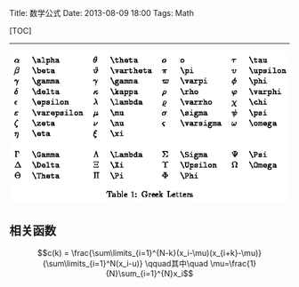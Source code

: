 Title: 数学公式
Date: 2013-08-09 18:00
Tags: Math

[TOC]

* * *

![aTeX Math Symbols](latex.gif)

## 相关函数

$$c(k) = \frac{\sum\limits_{i=1}^{N-k}(x_i-\mu)(x_{i+k}-\mu)}{\sum\limits_{i=1}^N(x_i-u)} \qquad其中\quad \mu=\frac{1}{N}\sum_{i=1}^{N}x_i$$
